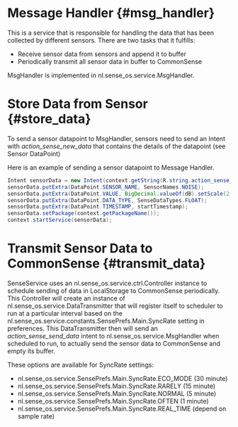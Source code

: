 # Message Handler {#msg_handler}

This is a service that is responsible for handling the data that has been collected by different sensors. There are two tasks that it fulfills:
* Receive sensor data from sensors and append it to buffer
* Periodically transmit all sensor data in buffer to CommonSense

MsgHandler is implemented in nl.sense_os.service.MsgHandler.

# Store Data from Sensor {#store_data}

To send a sensor datapoint to MsgHandler, sensors need to send an Intent with *action_sense_new_data* that contains the details of the datapoint (see Sensor DataPoint)

Here is an example of sending a sensor datapoint to Message Handler.

~~~java
Intent sensorData = new Intent(context.getString(R.string.action_sense_new_data));
sensorData.putExtra(DataPoint.SENSOR_NAME, SensorNames.NOISE);
sensorData.putExtra(DataPoint.VALUE, BigDecimal.valueOf(dB).setScale(2, 0).floatValue());
sensorData.putExtra(DataPoint.DATA_TYPE, SenseDataTypes.FLOAT);
sensorData.putExtra(DataPoint.TIMESTAMP, startTimestamp);
sensorData.setPackage(context.getPackageName());
context.startService(sensorData);
~~~

# Transmit Sensor Data to CommonSense {#transmit_data}

SenseService uses an nl.sense_os.service.ctrl.Controller instance to schedule sending of data in LocalStorage to CommonSense periodically. This Controller will create an instance of nl.sense_os.service.DataTransmitter that will register itself to scheduler to run at a particular interval based on the nl.sense_os.service.constants.SensePrefs.Main.SyncRate setting in preferences. This DataTransmitter then will send an *action_sense_send_data* intent to nl.sense_os.service.MsgHandler when scheduled to run, to actually send the sensor data to CommonSense and empty its buffer.

These options are available for SyncRate settings:
* nl.sense_os.service.SensePrefs.Main.SyncRate.ECO_MODE (30 minute)
* nl.sense_os.service.SensePrefs.Main.SyncRate.RARELY (15 minute)
* nl.sense_os.service.SensePrefs.Main.SyncRate.NORMAL (5 minute)
* nl.sense_os.service.SensePrefs.Main.SyncRate.OFTEN (1 minute)
* nl.sense_os.service.SensePrefs.Main.SyncRate.REAL_TIME (depend on sample rate)


